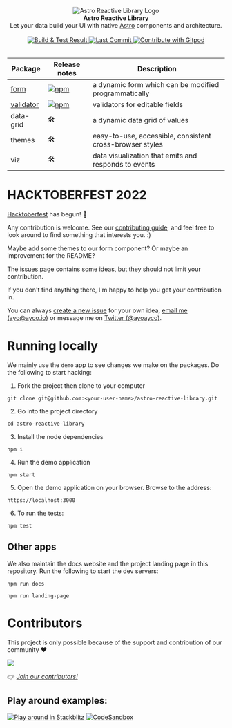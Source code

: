 <p align="center">
  <img src="https://raw.githubusercontent.com/ayoayco/astro-reactive-library/main/.github/assets/logo/min-banner.png" alt="Astro Reactive Library Logo">
  <br />
  <strong>Astro Reactive Library</strong>
  <br />
  Let your data build your UI with native <a href="https://astro.build">Astro</a> components and architecture.
  <br />
  <br />
  <a href="https://github.com/ayoayco/astro-reactive-library/actions/workflows/build-and-test.yml">
    <img src="https://github.com/ayoayco/astro-reactive-library/actions/workflows/build-and-test.yml/badge.svg?branch=main" alt="Build & Test Result" />
  </a>
  <a href="https://github.com/ayoayco/astro-reactive-library">
    <img alt="Last Commit" src="https://img.shields.io/github/last-commit/ayoayco/astro-reactive-library?logo=github" />
  </a>
  <a href="https://gitpod.io/#https://github.com/ayoayco/astro-reactive-library.git">
  <img
    src="https://img.shields.io/badge/Contribute%20with-Gitpod-908a85?logo=gitpod"
    alt="Contribute with Gitpod"
  />
  </a>

  <br />
  <br />
<p>

| Package | Release notes | Description |
| --- | --- | --- |
| [form](https://github.com/ayoayco/astro-reactive-library/blob/main/packages/form/README.md)           | [![npm](https://img.shields.io/npm/v/@astro-reactive/form)](./packages/form/RELEASE.md)           | a dynamic form which can be modified programmatically    |
| [validator](https://github.com/ayoayco/astro-reactive-library/blob/main/packages/validator/README.md) | [![npm](https://img.shields.io/npm/v/@astro-reactive/validator)](./packages/validator/RELEASE.md) | validators for editable fields                           |
| data-grid                                                                                             | 🛠                                                                                                 | a dynamic data grid of values                            |
| themes                                                                                                | 🛠                                                                                                 | easy-to-use, accessible, consistent cross-browser styles |
| viz                                                                                                   | 🛠                                                                                                 | data visualization that emits and responds to events     |

# HACKTOBERFEST 2022

[Hacktoberfest](https://hacktoberfest.com) has begun! 🚀

Any contribution is welcome. See our [contributing guide](https://github.com/ayoayco/astro-reactive-library/blob/main/CONTRIBUTING.md), and feel free to look around to find something that interests you. :)

Maybe add some themes to our form component? Or maybe an improvement for the README?

The [issues page](https://github.com/ayoayco/astro-reactive-library/issues?q=is%3Aopen+is%3Aissue+label%3A%22accepting+PRs%22) contains some ideas, but they should not limit your contribution.

If you don't find anything there, I'm happy to help you get your contribution in.

You can always [create a new issue](https://github.com/ayoayco/astro-reactive-library/issues/new/choose) for your own idea, [email me (ayo@ayco.io)](mailto:ayo@ayco.io) or message me on [Twitter (@ayoayco)](https://twitter.com/ayoayco).

# Running locally

We mainly use the `demo` app to see changes we make on the packages. Do the following to start hacking:

1. Fork the project then clone to your computer

```
git clone git@github.com:<your-user-name>/astro-reactive-library.git
```

2. Go into the project directory

```
cd astro-reactive-library
```

3. Install the node dependencies

```
npm i
```

4. Run the demo application

```
npm start
```

5. Open the demo application on your browser. Browse to the address:

```
https://localhost:3000
```

6. To run the tests:

```
npm test
```

## Other apps

We also maintain the docs website and the project landing page in this repository. Run the following to start the dev servers:

```
npm run docs
```

```
npm run landing-page
```

# Contributors

This project is only possible because of the support and contribution of our community ❤️

<a href="https://github.com/ayoayco/astro-reactive-library/graphs/contributors">
  <img src="https://contrib.rocks/image?repo=ayoayco/astro-reactive-library" />
</a>

👉 _[Join our contributors!](https://github.com/ayoayco/astro-reactive-library/blob/main/CONTRIBUTING.md)_

## Play around examples:

  <a href="https://stackblitz.com/edit/github-ze9ebb-tthuka?file=package.json,src%2Fpages%2Findex.astro">
    <img
      src="https://developer.stackblitz.com/img/open_in_stackblitz_small.svg"
      alt="Play around in Stackblitz"
    />
  </a>
  <a href="https://codesandbox.io/s/astro-reactive-library-u72dgj?file=/src/pages/index.astro">
    <img
      src="https://img.shields.io/badge/Open%20in-CodeSandbox-040404?logo=codesandbox"
      alt="CodeSandbox"
    />
  </a>

